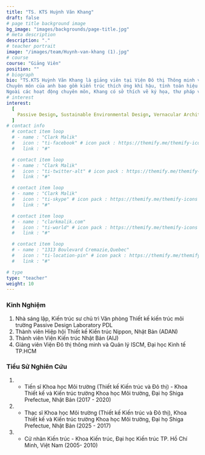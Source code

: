 ```yaml
---
title: "TS. KTS Huỳnh Văn Khang"
draft: false
# page title background image
bg_image: "images/backgrounds/page-title.jpg"
# meta description
description: "."
# teacher portrait
image: "/images/team/Huynh-van-khang (1).jpg"
# course
course: "Giảng Viên"
position: ""
# biograph
bio: "TS.KTS Huỳnh Văn Khang là giảng viên tại Viện Đô thị Thông minh và Quản lý (ISCM) thuộc Trường Đại học Kinh tế Thành phố Hồ Chí Minh. Anh cũng là người sáng lập công ty thiết kế kiến trúc môi trường Passive Design Laboratory (PDL) có trụ sở tại Thành phố Hồ Chí Minh. Khang đã theo học Thạc sĩ và Tiến sĩ và nghiên cứu sinh hậu tiến sĩ tại Khoa Kiến trúc và Thiết kế thuộc Đại học Shiga Prefecture Nhật Bản. Khang từng giữ chức vụ Phó Trưởng Khoa Kiến trúc Mỹ thuật, kiêm Trưởng Bộ môn Kiến trúc tại Trường Đại học Công nghệ Thành phố Hồ Chí Minh. Anh cũng là thành viên của Hiệp hội Thiết kế Kiến trúc Nippon (ADAN) và Viện Kiến trúc Nhật Bản (AIJ). <br>
Chuyên môn của anh bao gồm kiến trúc thích ứng khí hậu, tính toán hiệu quả năng lượng, mô phỏng vật lý kiến trúc, nghiên cứu dân tộc học và bảo tồn di sản văn hóa. Những đồ án thiết kế của anh chủ yếu xoay quanh thiết kế kiến trúc khí hậu sinh học, tập trung vào việc ứng dụng các nguyên tắc Thiết kế Thụ động Passive design. Bằng cách tích hợp và tối ưu các nguồn năng lượng tự nhiên như gió, ánh sáng mặt trời và nhiệt, cùng với sự hài hòa với bối cảnh địa phương, những thiết kế kiến trúc đều hướng đến việc giảm thiểu các tác động tiêu cực đến môi trường. Những thiết kế của anh tìm kiếm sự cân bằng giữa cảm hứng từ chủ nghĩa tối giản và các đặc trưng độc đáo về bản chất của kiến trúc bản địa Việt Nam. Anh đã nhận được các giải thưởng thiết kế và chứng nhận công trình xanh, bao gồm Giải thưởng Thiết kế Good Design Award Nhật Bản cho các công trình thụ động thích ứng khí hậu nhiệt đới nóng ẩm. <br>
Ngoài các hoạt động chuyên môn, Khang có sở thích vẽ ký họa, thư pháp và nhiếp ảnh. Anh đã tổ chức các triển lãm nghệ thuật cá nhân tại Thành phố Hồ Chí Minh, Yokohama và Osaka, cũng như tham gia các triển lãm nghệ thuật dành cho các nghệ sĩ trẻ Nhật Bản."
# interest
interest:
  [
    Passive Design, Sustainable Environmental Design, Vernacular Architecture, Wind and Light Environment, Building Environmental Simulation, Ethnography study
  ]
# contact info
  # contact item loop
  # - name : "Clark Malik"
  #   icon : "ti-facebook" # icon pack : https://themify.me/themify-icons
  #   link : "#"

  # contact item loop
  # - name : "Clark Malik"
  #   icon : "ti-twitter-alt" # icon pack : https://themify.me/themify-icons
  #   link : "#"

  # contact item loop
  # - name : "Clark Malik"
  #   icon : "ti-skype" # icon pack : https://themify.me/themify-icons
  #   link : "#"

  # contact item loop
  # - name : "clarkmalik.com"
  #   icon : "ti-world" # icon pack : https://themify.me/themify-icons
  #   link : "#"

  # contact item loop
  # - name : "1313 Boulevard Cremazie,Quebec"
  #   icon : "ti-location-pin" # icon pack : https://themify.me/themify-icons
  #   link : "#"

# type
type: "teacher"
weight: 10
---
```


### Kinh Nghiệm

1. Nhà sáng lập, Kiến trúc sư chủ trì Văn phòng Thiết kế kiến trúc môi trường Passive Design Laboratory PDL
2. Thành viên Hiệp hội Thiết kế Kiến trúc Nippon, Nhật Bản (ADAN)
3. Thành viên Viện Kiến trúc Nhật Bản (AIJ)
4. Giảng viên Viện Đô thị thông minh và Quản lý ISCM, Đại học Kinh tế TP.HCM

### Tiểu Sử Nghiên Cứu

1. - Tiến sĩ Khoa học Môi trường (Thiết kế Kiến trúc và Đô thị) - Khoa Thiết kế và Kiến trúc trường Khoa học Môi trường, Đại họ Shiga Prefectue, Nhật Bản (2017 - 2020)
1. - Thạc sĩ Khoa học Môi trường (Thiết kế Kiến trúc và Đô thị), Khoa Thiết kế và Kiến trúc trường Khoa học Môi trường, Đại họ Shiga Prefectue, Nhật Bản (2025 - 2017)
1. - Cử nhân Kiến trúc - Khoa Kiến trúc, Đại học Kiến trúc TP. Hồ Chí Minh, Việt Nam  (2005- 2010)
